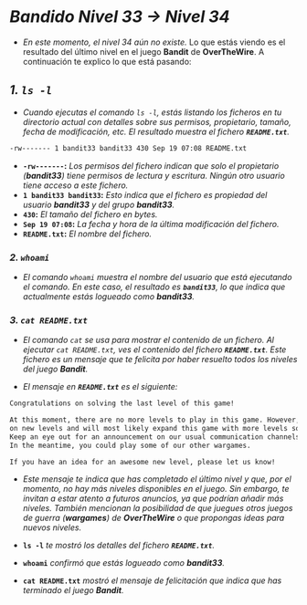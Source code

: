 <!-- Autor: Daniel Benjamin Perez Morales -->
<!-- GitHub: https://github.com/DanielBenjaminPerezMoralesDev13 -->
<!-- Gitlab: https://gitlab.com/DanielBenjaminPerezMoralesDev13 -->
<!-- Correo electrónico: danielperezdev@proton.me  -->

# ***Bandido Nivel 33 → Nivel 34***

- *En este momento, el nivel 34 aún no existe.*
Lo que estás viendo es el resultado del último nivel en el juego **Bandit** de **OverTheWire**. A continuación te explico lo que está pasando:

## ***1. `ls -l`***

- *Cuando ejecutas el comando `ls -l`, estás listando los ficheros en tu directorio actual con detalles sobre sus permisos, propietario, tamaño, fecha de modificación, etc. El resultado muestra el fichero **`README.txt`**.*

```bash
-rw------- 1 bandit33 bandit33 430 Sep 19 07:08 README.txt
```

- **`-rw-------`:** *Los permisos del fichero indican que solo el propietario (**bandit33**) tiene permisos de lectura y escritura. Ningún otro usuario tiene acceso a este fichero.*
- **`1 bandit33 bandit33`:** *Esto indica que el fichero es propiedad del usuario **bandit33** y del grupo **bandit33**.*
- **`430`:** *El tamaño del fichero en bytes.*
- **`Sep 19 07:08`:** *La fecha y hora de la última modificación del fichero.*
- **`README.txt`:** *El nombre del fichero.*

### ***2. `whoami`***

- *El comando `whoami` muestra el nombre del usuario que está ejecutando el comando. En este caso, el resultado es **`bandit33`**, lo que indica que actualmente estás logueado como **bandit33**.*

### ***3. `cat README.txt`***

- *El comando `cat` se usa para mostrar el contenido de un fichero. Al ejecutar `cat README.txt`, ves el contenido del fichero **`README.txt`**. Este fichero es un mensaje que te felicita por haber resuelto todos los niveles del juego **Bandit**.*

- *El mensaje en **`README.txt`** es el siguiente:*

```bash
Congratulations on solving the last level of this game!

At this moment, there are no more levels to play in this game. However, we are constantly working
on new levels and will most likely expand this game with more levels soon.
Keep an eye out for an announcement on our usual communication channels!
In the meantime, you could play some of our other wargames.

If you have an idea for an awesome new level, please let us know!
```

- *Este mensaje te indica que has completado el último nivel y que, por el momento, no hay más niveles disponibles en el juego. Sin embargo, te invitan a estar atento a futuros anuncios, ya que podrían añadir más niveles. También mencionan la posibilidad de que juegues otros juegos de guerra (**wargames**) de **OverTheWire** o que propongas ideas para nuevos niveles.*

- **`ls -l`** *te mostró los detalles del fichero **`README.txt`**.*
- **`whoami`** *confirmó que estás logueado como **bandit33**.*
- **`cat README.txt`** *mostró el mensaje de felicitación que indica que has terminado el juego **Bandit**.*

